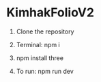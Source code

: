 # KimhakFolioV2

1. Clone the repository

2. Terminal: npm i

3. npm install three

4. To run: npm run dev
